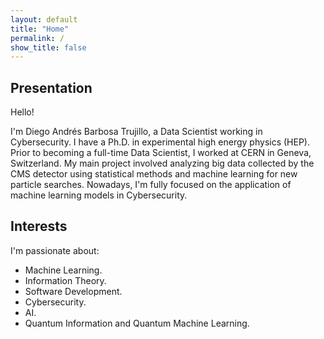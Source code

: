 ```yaml
---
layout: default
title: "Home"
permalink: /
show_title: false
---
```


##  Presentation

Hello! 

I'm Diego Andrés Barbosa Trujillo, a
Data Scientist working in Cybersecurity. I have a Ph.D. in experimental high energy physics (HEP). Prior to becoming
a full-time Data Scientist, I worked at CERN in Geneva, Switzerland. My main project involved analyzing big data
collected by the CMS detector using statistical methods and machine learning for new particle searches.
Nowadays, I'm fully focused on the application of machine learning models in Cybersecurity.

## Interests
I'm passionate about:
* Machine Learning.
* Information Theory.
* Software Development.
* Cybersecurity.
* AI.
* Quantum Information and Quantum Machine Learning.